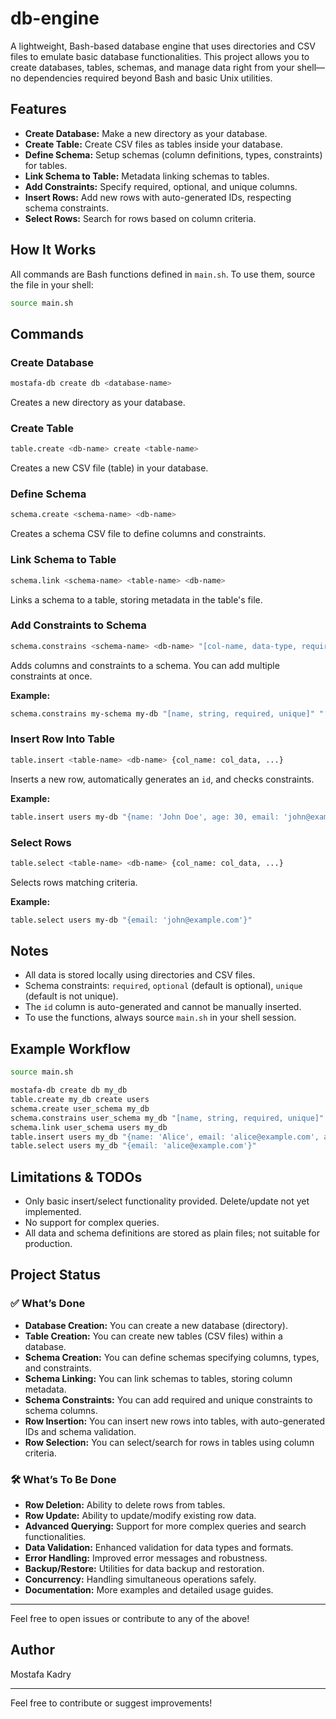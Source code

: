 # db-engine

A lightweight, Bash-based database engine that uses directories and CSV files to emulate basic database functionalities. This project allows you to create databases, tables, schemas, and manage data right from your shell—no dependencies required beyond Bash and basic Unix utilities.

## Features

- **Create Database:** Make a new directory as your database.
- **Create Table:** Create CSV files as tables inside your database.
- **Define Schema:** Setup schemas (column definitions, types, constraints) for tables.
- **Link Schema to Table:** Metadata linking schemas to tables.
- **Add Constraints:** Specify required, optional, and unique columns.
- **Insert Rows:** Add new rows with auto-generated IDs, respecting schema constraints.
- **Select Rows:** Search for rows based on column criteria.

## How It Works

All commands are Bash functions defined in `main.sh`. To use them, source the file in your shell:

```bash
source main.sh
```

## Commands

### Create Database

```bash
mostafa-db create db <database-name>
```
Creates a new directory as your database.

### Create Table

```bash
table.create <db-name> create <table-name>
```
Creates a new CSV file (table) in your database.

### Define Schema

```bash
schema.create <schema-name> <db-name>
```
Creates a schema CSV file to define columns and constraints.

### Link Schema to Table

```bash
schema.link <schema-name> <table-name> <db-name>
```
Links a schema to a table, storing metadata in the table's file.

### Add Constraints to Schema

```bash
schema.constrains <schema-name> <db-name> "[col-name, data-type, required|optional, unique]"
```
Adds columns and constraints to a schema. You can add multiple constraints at once.

**Example:**
```bash
schema.constrains my-schema my-db "[name, string, required, unique]" "[age, int, optional]"
```

### Insert Row Into Table

```bash
table.insert <table-name> <db-name> {col_name: col_data, ...}
```
Inserts a new row, automatically generates an `id`, and checks constraints.

**Example:**
```bash
table.insert users my-db "{name: 'John Doe', age: 30, email: 'john@example.com'}"
```

### Select Rows

```bash
table.select <table-name> <db-name> {col_name: col_data, ...}
```
Selects rows matching criteria.

**Example:**
```bash
table.select users my-db "{email: 'john@example.com'}"
```

## Notes

- All data is stored locally using directories and CSV files.
- Schema constraints: `required`, `optional` (default is optional), `unique` (default is not unique).
- The `id` column is auto-generated and cannot be manually inserted.
- To use the functions, always source `main.sh` in your shell session.

## Example Workflow

```bash
source main.sh

mostafa-db create db my_db
table.create my_db create users
schema.create user_schema my_db
schema.constrains user_schema my_db "[name, string, required, unique]" "[email, string, required, unique]" "[age, int, optional]"
schema.link user_schema users my_db
table.insert users my_db "{name: 'Alice', email: 'alice@example.com', age: 25}"
table.select users my_db "{email: 'alice@example.com'}"
```

## Limitations & TODOs

- Only basic insert/select functionality provided. Delete/update not yet implemented.
- No support for complex queries.
- All data and schema definitions are stored as plain files; not suitable for production.

## Project Status

### ✅ What’s Done

- **Database Creation:** You can create a new database (directory).
- **Table Creation:** You can create new tables (CSV files) within a database.
- **Schema Creation:** You can define schemas specifying columns, types, and constraints.
- **Schema Linking:** You can link schemas to tables, storing column metadata.
- **Schema Constraints:** You can add required and unique constraints to schema columns.
- **Row Insertion:** You can insert new rows into tables, with auto-generated IDs and schema validation.
- **Row Selection:** You can select/search for rows in tables using column criteria.

### 🛠️ What’s To Be Done

- **Row Deletion:** Ability to delete rows from tables.
- **Row Update:** Ability to update/modify existing row data.
- **Advanced Querying:** Support for more complex queries and search functionalities.
- **Data Validation:** Enhanced validation for data types and formats.
- **Error Handling:** Improved error messages and robustness.
- **Backup/Restore:** Utilities for data backup and restoration.
- **Concurrency:** Handling simultaneous operations safely.
- **Documentation:** More examples and detailed usage guides.

---

Feel free to open issues or contribute to any of the above!
## Author

Mostafa Kadry

---

Feel free to contribute or suggest improvements!
